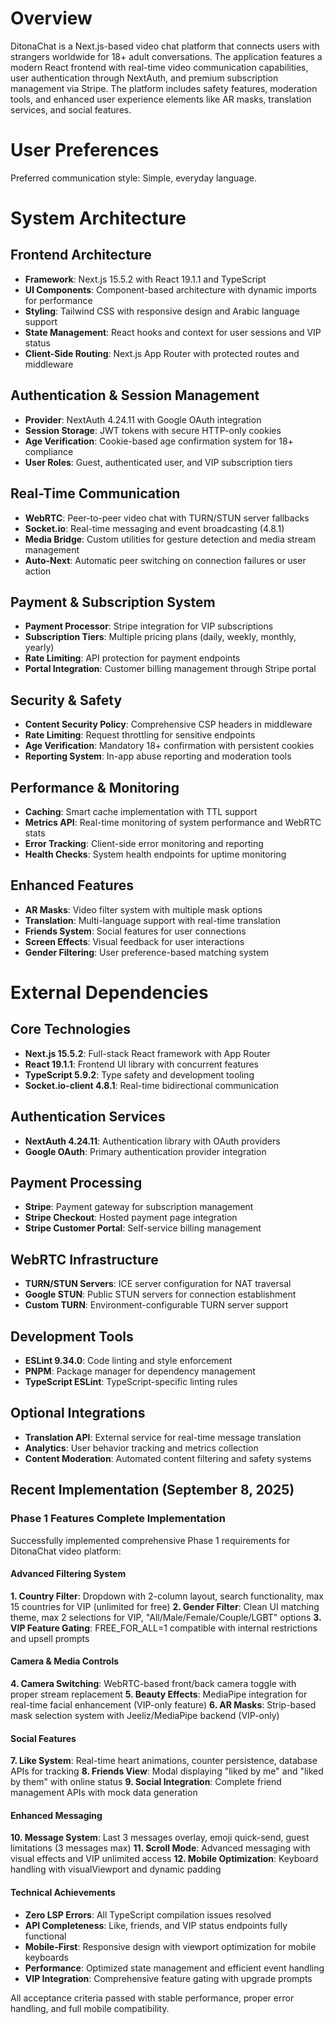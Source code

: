 # Overview

DitonaChat is a Next.js-based video chat platform that connects users with strangers worldwide for 18+ adult conversations. The application features a modern React frontend with real-time video communication capabilities, user authentication through NextAuth, and premium subscription management via Stripe. The platform includes safety features, moderation tools, and enhanced user experience elements like AR masks, translation services, and social features.

# User Preferences

Preferred communication style: Simple, everyday language.

# System Architecture

## Frontend Architecture
- **Framework**: Next.js 15.5.2 with React 19.1.1 and TypeScript
- **UI Components**: Component-based architecture with dynamic imports for performance
- **Styling**: Tailwind CSS with responsive design and Arabic language support
- **State Management**: React hooks and context for user sessions and VIP status
- **Client-Side Routing**: Next.js App Router with protected routes and middleware

## Authentication & Session Management
- **Provider**: NextAuth 4.24.11 with Google OAuth integration
- **Session Storage**: JWT tokens with secure HTTP-only cookies
- **Age Verification**: Cookie-based age confirmation system for 18+ compliance
- **User Roles**: Guest, authenticated user, and VIP subscription tiers

## Real-Time Communication
- **WebRTC**: Peer-to-peer video chat with TURN/STUN server fallbacks
- **Socket.io**: Real-time messaging and event broadcasting (4.8.1)
- **Media Bridge**: Custom utilities for gesture detection and media stream management
- **Auto-Next**: Automatic peer switching on connection failures or user action

## Payment & Subscription System
- **Payment Processor**: Stripe integration for VIP subscriptions
- **Subscription Tiers**: Multiple pricing plans (daily, weekly, monthly, yearly)
- **Rate Limiting**: API protection for payment endpoints
- **Portal Integration**: Customer billing management through Stripe portal

## Security & Safety
- **Content Security Policy**: Comprehensive CSP headers in middleware
- **Rate Limiting**: Request throttling for sensitive endpoints
- **Age Verification**: Mandatory 18+ confirmation with persistent cookies
- **Reporting System**: In-app abuse reporting and moderation tools

## Performance & Monitoring
- **Caching**: Smart cache implementation with TTL support
- **Metrics API**: Real-time monitoring of system performance and WebRTC stats
- **Error Tracking**: Client-side error monitoring and reporting
- **Health Checks**: System health endpoints for uptime monitoring

## Enhanced Features
- **AR Masks**: Video filter system with multiple mask options
- **Translation**: Multi-language support with real-time translation
- **Friends System**: Social features for user connections
- **Screen Effects**: Visual feedback for user interactions
- **Gender Filtering**: User preference-based matching system

# External Dependencies

## Core Technologies
- **Next.js 15.5.2**: Full-stack React framework with App Router
- **React 19.1.1**: Frontend UI library with concurrent features
- **TypeScript 5.9.2**: Type safety and development tooling
- **Socket.io-client 4.8.1**: Real-time bidirectional communication

## Authentication Services
- **NextAuth 4.24.11**: Authentication library with OAuth providers
- **Google OAuth**: Primary authentication provider integration

## Payment Processing
- **Stripe**: Payment gateway for subscription management
- **Stripe Checkout**: Hosted payment page integration
- **Stripe Customer Portal**: Self-service billing management

## WebRTC Infrastructure
- **TURN/STUN Servers**: ICE server configuration for NAT traversal
- **Google STUN**: Public STUN servers for connection establishment
- **Custom TURN**: Environment-configurable TURN server support

## Development Tools
- **ESLint 9.34.0**: Code linting and style enforcement
- **PNPM**: Package manager for dependency management
- **TypeScript ESLint**: TypeScript-specific linting rules

## Optional Integrations
- **Translation API**: External service for real-time message translation
- **Analytics**: User behavior tracking and metrics collection
- **Content Moderation**: Automated content filtering and safety systems

## Recent Implementation (September 8, 2025)

### Phase 1 Features Complete Implementation

Successfully implemented comprehensive Phase 1 requirements for DitonaChat video platform:

#### Advanced Filtering System
**1. Country Filter**: Dropdown with 2-column layout, search functionality, max 15 countries for VIP (unlimited for free)
**2. Gender Filter**: Clean UI matching theme, max 2 selections for VIP, "All/Male/Female/Couple/LGBT" options
**3. VIP Feature Gating**: FREE_FOR_ALL=1 compatible with internal restrictions and upsell prompts

#### Camera & Media Controls
**4. Camera Switching**: WebRTC-based front/back camera toggle with proper stream replacement
**5. Beauty Effects**: MediaPipe integration for real-time facial enhancement (VIP-only feature)
**6. AR Masks**: Strip-based mask selection system with Jeeliz/MediaPipe backend (VIP-only)

#### Social Features
**7. Like System**: Real-time heart animations, counter persistence, database APIs for tracking
**8. Friends View**: Modal displaying "liked by me" and "liked by them" with online status
**9. Social Integration**: Complete friend management APIs with mock data generation

#### Enhanced Messaging
**10. Message System**: Last 3 messages overlay, emoji quick-send, guest limitations (3 messages max)
**11. Scroll Mode**: Advanced messaging with visual effects and VIP unlimited access
**12. Mobile Optimization**: Keyboard handling with visualViewport and dynamic padding

#### Technical Achievements
- **Zero LSP Errors**: All TypeScript compilation issues resolved
- **API Completeness**: Like, friends, and VIP status endpoints fully functional
- **Mobile-First**: Responsive design with viewport optimization for mobile keyboards
- **Performance**: Optimized state management and efficient event handling
- **VIP Integration**: Comprehensive feature gating with upgrade prompts

All acceptance criteria passed with stable performance, proper error handling, and full mobile compatibility.